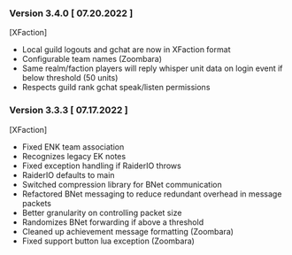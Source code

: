 ### Version 3.4.0 [ 07.20.2022 ]
[XFaction]
- Local guild logouts and gchat are now in XFaction format
- Configurable team names (Zoombara)
- Same realm/faction players will reply whisper unit data on login event if below threshold (50 units)
- Respects guild rank gchat speak/listen permissions

### Version 3.3.3 [ 07.17.2022 ]
[XFaction]
- Fixed ENK team association
- Recognizes legacy EK notes
- Fixed exception handling if RaiderIO throws
- RaiderIO defaults to main
- Switched compression library for BNet communication
- Refactored BNet messaging to reduce redundant overhead in message packets
- Better granularity on controlling packet size
- Randomizes BNet forwarding if above a threshold
- Cleaned up achievement message formatting (Zoombara)
- Fixed support button lua exception (Zoombara)